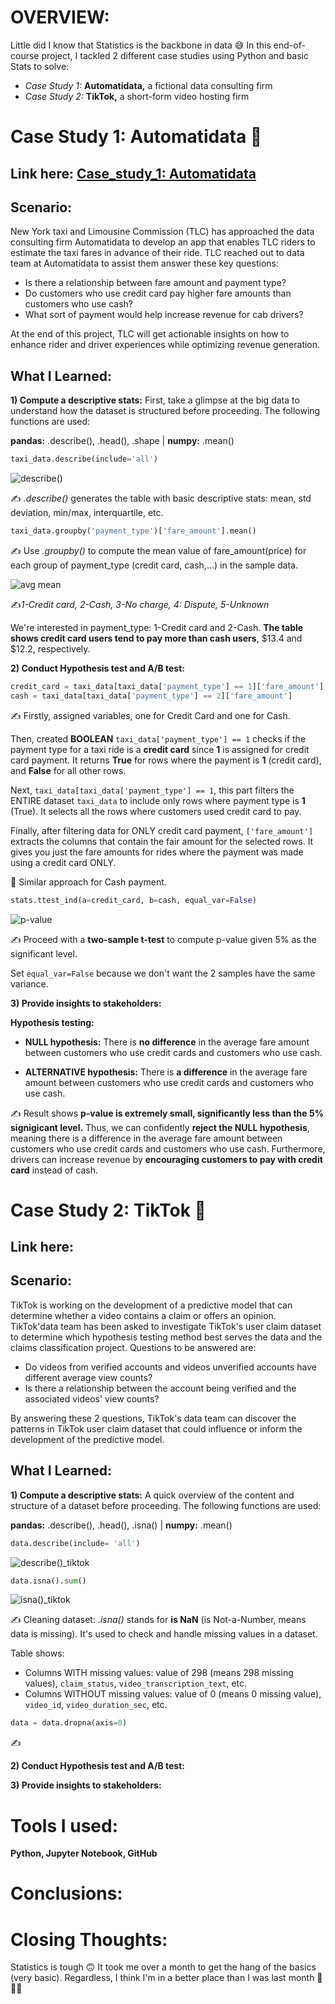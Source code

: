 # OVERVIEW:
Little did I know that Statistics is the backbone in data 😅 In this end-of-course project, I tackled 2 different case studies using Python and basic Stats to solve:
- *Case Study 1:* **Automatidata,** a fictional data consulting firm
- *Case Study 2:* **TikTok,** a short-form video hosting firm

# Case Study 1: Automatidata 🚕
## Link here: [Case_study_1: Automatidata](https://github.com/amy941/Google_Advanced_Module-4_Statistics/blob/main/Case_Study_1_%20Automatidata.ipynb)

## Scenario: 
New York taxi and Limousine Commission (TLC) has approached the data consulting firm Automatidata to develop an app that enables TLC riders to estimate the taxi fares in advance of their ride. TLC reached out to data team at Automatidata to assist them answer these key questions:
- Is there a relationship between fare amount and payment type?
- Do customers who use credit card pay higher fare amounts than customers who use cash?
- What sort of payment would help increase revenue for cab drivers?
  
At the end of this project, TLC will get actionable insights on how to enhance rider and driver experiences while optimizing revenue generation. 

## What I Learned:
  
**1) Compute a descriptive stats:**
First, take a glimpse at the big data to understand how the dataset is structured before proceeding. The following functions are used:

**pandas:** .describe(), .head(), .shape | **numpy:** .mean()

 ```python
 taxi_data.describe(include='all')
 ```

![describe()](https://github.com/user-attachments/assets/9b3dcf70-2f0c-41a5-9a3a-80af6de01a19)

✍ *.describe()* generates the table with basic descriptive stats: mean, std deviation, min/max, interquartile, etc.
     
```python
taxi_data.groupby('payment_type')['fare_amount'].mean()
```
✍ Use *.groupby()* to compute the mean value of fare_amount(price) for each group of payment_type (credit card, cash,...) in the sample data.

![avg mean](https://github.com/user-attachments/assets/1c9d15bb-1da5-43a8-816d-22337b4468da)   

✍*1-Credit card, 2-Cash, 3-No charge, 4: Dispute, 5-Unknown*
   
We're interested in payment_type: 1-Credit card and 2-Cash. **The table shows credit card users tend to pay more than cash users**, $13.4 and $12.2, respectively.     
 
**2) Conduct Hypothesis test and A/B test:**

```python
credit_card = taxi_data[taxi_data['payment_type'] == 1]['fare_amount'] 
cash = taxi_data[taxi_data['payment_type'] == 2]['fare_amount']
```
✍ Firstly, assigned variables, one for Credit Card and one for Cash.

Then, created **BOOLEAN** ```taxi_data['payment_type'] == 1``` checks if the payment type for a taxi ride is a **credit card** since **1** is assigned for credit card payment. It returns **True** for rows where the payment is **1** (credit card), and **False** for all other rows.

Next, ```taxi_data[taxi_data['payment_type'] == 1```, this part filters the ENTIRE dataset ```taxi_data``` to include only rows where payment type is **1** (True). It selects all the rows where customers used credit card to pay.

Finally, after filtering data for ONLY credit card payment, ```['fare_amount']``` extracts the columns that contain the fair amount for the selected rows. It gives you just the fare amounts for rides where the payment was made using a credit card ONLY.

🔁 Similar approach for Cash payment.

```python
stats.ttest_ind(a=credit_card, b=cash, equal_var=False)
```
![p-value](https://github.com/user-attachments/assets/68576db6-f04d-4428-8611-4c9f6fdeca0e)

✍ Proceed with a **two-sample t-test** to compute p-value given 5% as the significant level.

Set ```equal_var=False``` because we don't want the 2 samples have the same variance.

**3) Provide insights to stakeholders:** 

**Hypothesis testing:** 

- **NULL hypothesis:** There is **no difference** in the average fare amount between customers who use credit cards and customers who use cash.

- **ALTERNATIVE hypothesis:** There is **a difference** in the average fare amount between customers who use credit cards and customers who use cash.

✍ Result shows **p-value is extremely small, significantly less than the 5% signigicant level.** Thus, we can confidently **reject the NULL hypothesis**, meaning there is a difference in the average fare amount between customers who use credit cards and customers who use cash. Furthermore, drivers can increase revenue by **encouraging customers to pay with credit card** instead of cash. 


# Case Study 2: TikTok 🎵
## Link here: 

## Scenario: 
TikTok is working on the development of a predictive model that can determine whether a video contains a claim or offers an opinion. TikTok'data team has been asked to investigate TikTok's user claim dataset to determine which hypothesis testing method best serves the data and the claims classification project. Questions to be answered are:

- Do videos from verified accounts and videos unverified accounts have different average view counts?
- Is there a relationship between the account being verified and the associated videos' view counts?
  
By answering these 2 questions, TikTok's data team can discover the patterns in TikTok user claim dataset that could influence or inform the development of the predictive model.

## What I Learned:

**1) Compute a descriptive stats:**
A quick overview of the content and structure of a dataset before proceeding. The following functions are used:

**pandas:** .describe(), .head(), .isna() | **numpy:** .mean()

```python
data.describe(include= 'all')
```
![describe()_tiktok](https://github.com/user-attachments/assets/3ada81fd-1977-4bb2-b4c6-e6ef899a9347)

```python
data.isna().sum()
```
![isna()_tiktok](https://github.com/user-attachments/assets/d2d6a6f3-6cc3-42f4-b438-4adfb13471e0)

✍ Cleaning dataset: *.isna()* stands for **is NaN** (is Not-a-Number, means data is missing). It's used to check and handle missing values in a dataset.


Table shows:
- Columns WITH missing values: value of 298 (means 298 missing values), ```claim_status```, ```video_transcription_text```, etc.
- Columns WITHOUT missing values: value of 0 (means 0 missing value), ```video_id```, ```video_duration_sec```, etc.

```python
data = data.dropna(axis=0)
```
✍ 



**2) Conduct Hypothesis test and A/B test:**

**3) Provide insights to stakeholders:** 


# Tools I used:
**Python, Jupyter Notebook, GitHub**

# Conclusions:

# Closing Thoughts:
Statistics is tough 🙃 It took me over a month to get the hang of the basics (very basic). Regardless, I think I'm in a better place than I was last month 🐌🐌🐌

